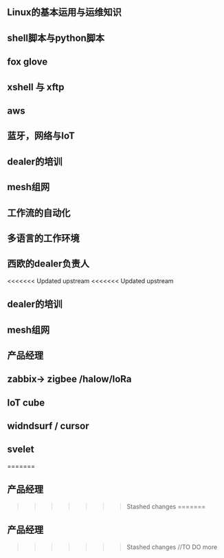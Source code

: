 ## Linux的基本运用与运维知识
## shell脚本与python脚本
## fox glove
## xshell 与 xftp
## aws
## 蓝牙，网络与IoT

## dealer的培训
## mesh组网

## 工作流的自动化
## 多语言的工作环境 
## 西欧的dealer负责人
<<<<<<< Updated upstream
<<<<<<< Updated upstream
## dealer的培训
## mesh组网

## 产品经理

## zabbix-> zigbee  /halow/loRa
## IoT cube

## widndsurf / cursor

## svelet
=======

## 产品经理
>>>>>>> Stashed changes
=======

## 产品经理
>>>>>>> Stashed changes
//TO DO more